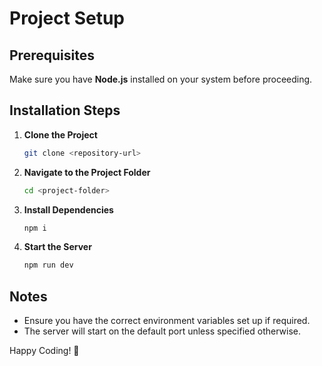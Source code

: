# Project Setup

## Prerequisites
Make sure you have **Node.js** installed on your system before proceeding.

## Installation Steps

1. **Clone the Project**
   ```sh
   git clone <repository-url>
   ```

2. **Navigate to the Project Folder**
   ```sh
   cd <project-folder>
   ```

3. **Install Dependencies**
   ```sh
   npm i
   ```

4. **Start the Server**
   ```sh
   npm run dev
   ```

## Notes
- Ensure you have the correct environment variables set up if required.
- The server will start on the default port unless specified otherwise.

Happy Coding! 🚀


